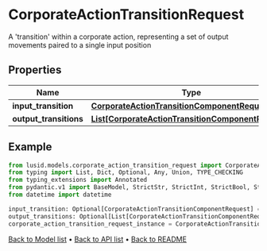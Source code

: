 # CorporateActionTransitionRequest

A 'transition' within a corporate action, representing a set of output movements paired to a single input position
## Properties
Name | Type | Description | Notes
------------ | ------------- | ------------- | -------------
**input_transition** | [**CorporateActionTransitionComponentRequest**](CorporateActionTransitionComponentRequest.md) |  | [optional] 
**output_transitions** | [**List[CorporateActionTransitionComponentRequest]**](CorporateActionTransitionComponentRequest.md) |  | [optional] 
## Example

```python
from lusid.models.corporate_action_transition_request import CorporateActionTransitionRequest
from typing import List, Dict, Optional, Any, Union, TYPE_CHECKING
from typing_extensions import Annotated
from pydantic.v1 import BaseModel, StrictStr, StrictInt, StrictBool, StrictFloat, StrictBytes, Field, validator, ValidationError, conlist, constr
from datetime import datetime

input_transition: Optional[CorporateActionTransitionComponentRequest] = # Replace with your value
output_transitions: Optional[List[CorporateActionTransitionComponentRequest]] = # Replace with your value
corporate_action_transition_request_instance = CorporateActionTransitionRequest(input_transition=input_transition, output_transitions=output_transitions)

```

[Back to Model list](../README.md#documentation-for-models) &#8226; [Back to API list](../README.md#documentation-for-api-endpoints) &#8226; [Back to README](../README.md)


